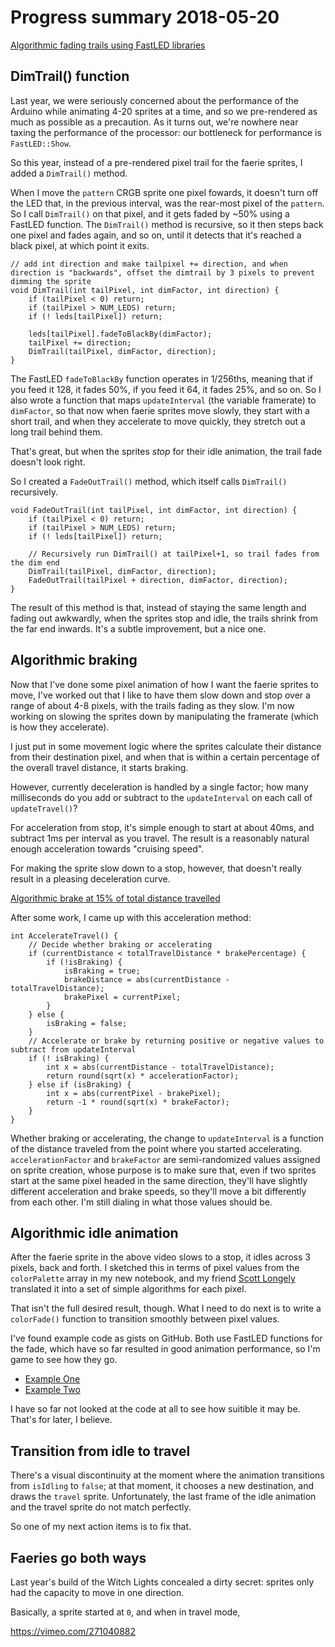 # Progress summary 2018-05-20

[Algorithmic fading trails using FastLED libraries][vid1]

[vid1]: https://vimeo.com/271001287

## DimTrail() function

Last year, we were seriously concerned about the performance of the Arduino while animating 4-20 sprites at a time, and so we pre-rendered as much as possible as a precaution. As it turns out, we're nowhere near taxing the performance of the processor: our bottleneck for performance is `FastLED::Show`. 

So this year, instead of a pre-rendered pixel trail for the faerie sprites, I added a `DimTrail()` method. 

When I move the `pattern` CRGB sprite one pixel fowards, it doesn't turn off the LED that, in the previous interval, was the rear-most pixel of the `pattern`. So I call `DimTrail()` on that pixel, and it gets faded by ~50% using a FastLED function. The `DimTrail()` method is recursive, so it then steps back one pixel and fades again, and so on, until it detects that it's reached a black pixel, at which point it exits. 

	// add int direction and make tailpixel += direction, and when direction is "backwards", offset the dimtrail by 3 pixels to prevent dimming the sprite
	void DimTrail(int tailPixel, int dimFactor, int direction) {
		if (tailPixel < 0) return;
		if (tailPixel > NUM_LEDS) return;
		if (! leds[tailPixel]) return;
		
		leds[tailPixel].fadeToBlackBy(dimFactor);
		tailPixel += direction;
		DimTrail(tailPixel, dimFactor, direction);
	}

The FastLED `fadeToBlackBy` function operates in 1/256ths, meaning that if you feed it 128, it fades 50%, if you feed it 64, it fades 25%, and so on. So I also wrote a function that maps `updateInterval` (the variable framerate) to `dimFactor`, so that now when faerie sprites move slowly, they start with a short trail, and when they accelerate to move quickly, they stretch out a long trail behind them. 

That's great, but when the sprites *stop* for their idle animation, the trail fade doesn't look right. 

So I created a `FadeOutTrail()` method, which itself calls `DimTrail()` recursively. 

	void FadeOutTrail(int tailPixel, int dimFactor, int direction) {
		if (tailPixel < 0) return;
		if (tailPixel > NUM_LEDS) return;
		if (! leds[tailPixel]) return;
		
		// Recursively run DimTrail() at tailPixel+1, so trail fades from the dim end
		DimTrail(tailPixel, dimFactor, direction);
		FadeOutTrail(tailPixel + direction, dimFactor, direction);
	}

The result of this method is that, instead of staying the same length and fading out awkwardly, when the sprites stop and idle, the trails shrink from the far end inwards. It's a subtle improvement, but a nice one. 

## Algorithmic braking

Now that I've done some pixel animation of how I want the faerie sprites to move, I've worked out that I like to have them slow down and stop over a range of about 4-8 pixels, with the trails fading as they slow. I'm now working on slowing the sprites down by manipulating the framerate (which is how they accelerate). 

I just put in some movement logic where the sprites calculate their distance from their destination pixel, and when that is within a certain percentage of the overall travel distance, it starts braking. 

However, currently deceleration is handled by a single factor; how many milliseconds do you add or subtract to the `updateInterval` on each call of `updateTravel()`? 

For acceleration from stop, it's simple enough to start at about 40ms, and subtract 1ms per interval as you travel. The result is a reasonably natural enough acceleration towards "cruising speed". 

For making the sprite slow down to a stop, however, that doesn't really result in a pleasing deceleration curve. 

[Algorithmic brake at 15% of total distance travelled][vid2]

[vid2]: https://vimeo.com/271006221

After some work, I came up with this acceleration method: 

    int AccelerateTravel() {
		// Decide whether braking or accelerating
		if (currentDistance < totalTravelDistance * brakePercentage) {
			if (!isBraking) {
				isBraking = true;
				brakeDistance = abs(currentDistance - totalTravelDistance);
				brakePixel = currentPixel;
			}
		} else {
			isBraking = false;
		}
		// Accelerate or brake by returning positive or negative values to subtract from updateInterval
    	if (! isBraking) {
			int x = abs(currentDistance - totalTravelDistance);
    		return round(sqrt(x) * accelerationFactor);
    	} else if (isBraking) {
			int x = abs(currentPixel - brakePixel);
    		return -1 * round(sqrt(x) * brakeFactor);
    	}
    }

Whether braking or accelerating, the change to `updateInterval` is a function of the distance traveled from the point where you started accelerating. `accelerationFactor` and `brakeFactor` are semi-randomized values assigned on sprite creation, whose purpose is to make sure that, even if two sprites start at the same pixel headed in the same direction, they'll have slightly different acceleration and brake speeds, so they'll move a bit differently from each other. I'm still dialing in what those values should be. 

## Algorithmic idle animation

After the faerie sprite in the above video slows to a stop, it idles across 3 pixels, back and forth. I sketched this in terms of pixel values from the `colorPalette` array in my new notebook, and my friend [Scott Longely][sl] translated it into a set of simple algorithms for each pixel. 

[sl]: http://s-a-w-s.blogspot.com

That isn't the full desired result, though. What I need to do next is to write a `colorFade()` function to transition smoothly between pixel values. 

I've found example code as gists on GitHub. Both use FastLED functions for the fade, which have so far resulted in good animation performance, so I'm game to see how they go. 

* [Example One](https://gist.github.com/kriegsman/1f7ccbbfa492a73c015e)
* [Example Two](https://gist.github.com/kriegsman/d0a5ed3c8f38c64adcb4837dafb6e690)

I have so far not looked at the code at all to see how suitible it may be. That's for later, I believe. 

## Transition from idle to travel

There's a visual discontinuity at the moment where the animation transitions from `isIdling` to `false`; at that moment, it chooses a new destination, and draws the `travel` sprite. Unfortunately, the last frame of the idle animation and the travel sprite do not match perfectly. 

So one of my next action items is to fix that. 

## Faeries go both ways

Last year's build of the Witch Lights concealed a dirty secret: sprites only had the capacity to move in one direction. 

Basically, a sprite started at `0`, and when in travel mode, 

https://vimeo.com/271040882